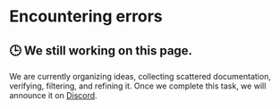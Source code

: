 # Encountering errors

## 🕒 We still working on this page.

We are currently organizing ideas, collecting scattered documentation, verifying, filtering, and refining it. Once we complete this task, we will announce it on [Discord](https://discord.gg/zuX58yRV84).
